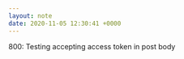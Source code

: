 ```yaml
---
layout: note
date: 2020-11-05 12:30:41 +0000
---
```


800: Testing accepting access token in post body
